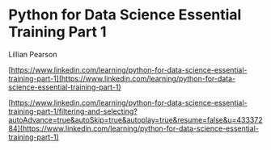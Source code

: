 # Python for Data Science Essential Training Part 1
Lillian Pearson

[https://www.linkedin.com/learning/python-for-data-science-essential-training-part-1](https://www.linkedin.com/learning/python-for-data-science-essential-training-part-1)

[https://www.linkedin.com/learning/python-for-data-science-essential-training-part-1/filtering-and-selecting?autoAdvance=true&autoSkip=true&autoplay=true&resume=false&u=43337284](https://www.linkedin.com/learning/python-for-data-science-essential-training-part-1)

